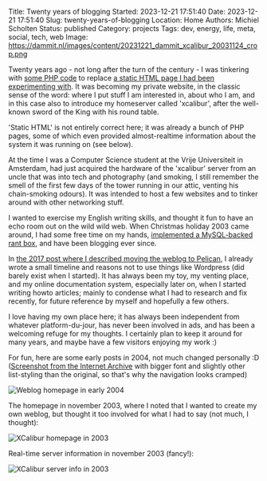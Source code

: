 Title: Twenty years of blogging
Started: 2023-12-21 17:51:40
Date: 2023-12-21 17:51:40
Slug: twenty-years-of-blogging
Location: Home
Authors: Michiel Scholten
Status: published
Category: projects
Tags: dev, energy, life, meta, social, tech, web
Image: https://dammit.nl/images/content/20231221_dammit_xcalibur_20031124_crop.png

Twenty years ago - not long after the turn of the century - I was tinkering with [some PHP code](https://github.com/aquatix/dammit/commits/master?after=7a084bfa7c0e36f63d52c6cc2154fb68a20a6cd7+384&branch=master&qualified_name=refs%2Fheads%2Fmaster) to replace [a static HTML page I had been experimenting with](https://web.archive.org/web/20030829140416/http://aquariusoft.org/~mbscholt/). It was becoming my private website, in the classic sense of the word: where I put stuff I am interested in, about who I am, and in this case also to introduce my homeserver called 'xcalibur', after the well-known sword of the King with his round table.

'Static HTML' is not entirely correct here; it was already a bunch of PHP pages, some of which even provided almost-realtime information about the system it was running on (see below).

At the time I was a Computer Science student at the Vrije Universiteit in Amsterdam, had just acquired the hardware of the 'xcalibur' server from an uncle that was into tech and photography (and smoking, I still remember the smell of the first few days of the tower running in our attic, venting his chain-smoking odours). It was intended to host a few websites and to tinker around with other networking stuff.

I wanted to exercise my English writing skills, and thought it fun to have an echo room out on the wild wild web. When Christmas holiday 2003 came around, I had some free time on my hands, [implemented a MySQL-backed rant box]({filename}20031221-my-very-own-rantbox.md), and have been blogging ever since.

In [the 2017 post where I described moving the weblog to Pelican]({filename}moved-to-pelican.md), I already wrote a small timeline and reasons not to use things like Wordpress (did barely exist when I started). It has always been my toy, my venting place, and my online documentation system, especially later on, when I started writing howto articles; mainly to condense what I had to research and fix recently, for future reference by myself and hopefully a few others.

I love having my own place here; it has always been independent from whatever platform-du-jour, has never been involved in ads, and has been a welcoming refuge for my thoughts. I certainly plan to keep it around for many years, and maybe have a few visitors enjoying my work :)


For fun, here are some early posts in 2004, not much changed personally :D ([Screenshot from the Internet Archive](https://web.archive.org/web/20040205135520/http://aquariusoft.org:80/~mbscholt/) with bigger font and slightly other list-styling than the original, so that's why the navigation looks cramped)

![Weblog homepage in early 2004](https://dammit.nl/images/content/20231221_dammit_xcalibur_20040205_rantbox.png)


The homepage in november 2003, where I noted that I wanted to create my own weblog, but thought it too involved for what I had to say (not much, I thought):

![XCalibur homepage in 2003](https://dammit.nl/images/content/20231221_dammit_xcalibur_20031124.png)


Real-time server information in november 2003 (fancy!):

![XCalibur server info in 2003](https://dammit.nl/images/content/20231221_dammit_xcalibur_20031124_serverinfo.png)
